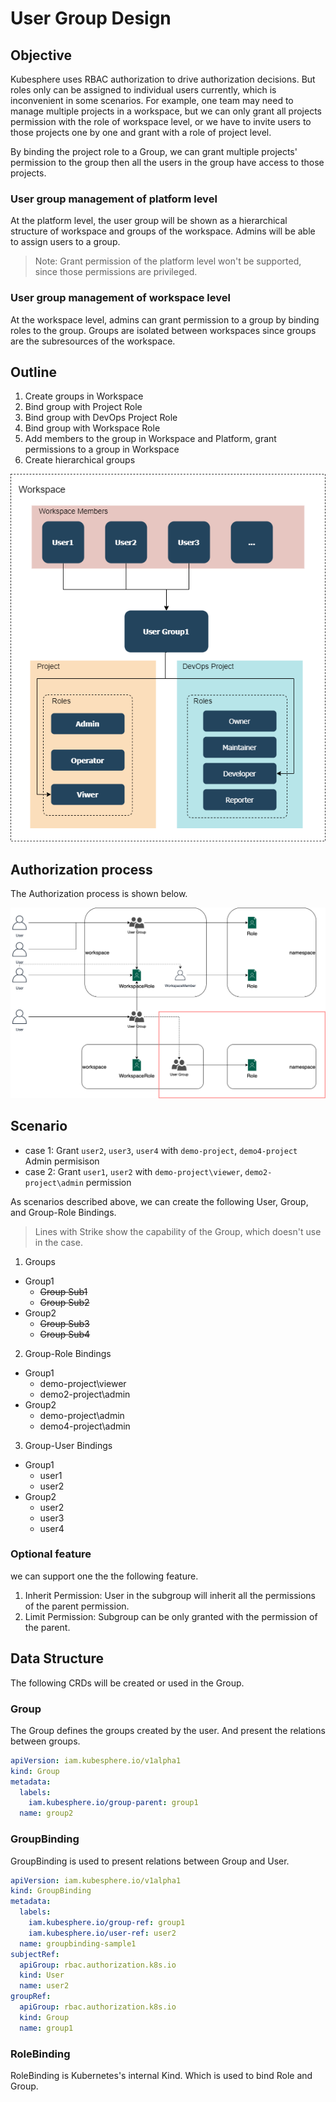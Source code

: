 # User Group Design

## Objective

Kubesphere uses RBAC authorization to drive authorization decisions. But roles only can be assigned to individual users currently, which is inconvenient in some scenarios. For example, one team may need to manage multiple projects in a workspace, but we can only grant all projects permission with the role of workspace level, or we have to invite users to those projects one by one and grant with a role of project level.

By binding the project role to a Group, we can grant multiple projects' permission to the group then all the users in the group have access to those projects.

### User group management of platform level

At the platform level, the user group will be shown as a hierarchical structure of workspace and groups of the workspace. Admins will be able to assign users to a group.

> Note: Grant permission of the platform level won't be supported, since those permissions are privileged.

### User group management of workspace level 

At the workspace level, admins can grant permission to a group by binding roles to the group. Groups are isolated between workspaces since groups are the subresources of the workspace.

## Outline

1. Create groups in Workspace
2. Bind group with Project Role
3. Bind group with DevOps Project Role
4. Bind group with Workspace Role
5. Add members to the group in Workspace and Platform, grant permissions to a group in Workspace
6. Create hierarchical groups

![Group Design](user-group-designs.png "Group Design")

## Authorization process

The Authorization process is shown below.

![Group authorization](user-group-authorization.png "Group authorization")

## Scenario

- case 1: Grant `user2`, `user3`, `user4` with `demo-project`, `demo4-project` Admin permisison
- case 2: Grant `user1`, `user2` with `demo-project\viewer`, `demo2-project\admin` permission

As scenarios described above, we can create the following User, Group, and Group-Role Bindings.

> Lines with Strike show the capability of the Group, which doesn't use in the case.

1. Groups
 - Group1
   - ~~Group Sub1~~
   - ~~Group Sub2~~
 - Group2
   - ~~Group Sub3~~
   - ~~Group Sub4~~

2. Group-Role Bindings
 - Group1 
   - demo-project\viewer
   - demo2-project\admin
 - Group2
   - demo-project\admin
   - demo4-project\admin
3. Group-User Bindings
 - Group1
   - user1
   - user2
 - Group2
   - user2
   - user3
   - user4


### Optional feature

we can support one the the following feature.

1. Inherit Permission: User in the subgroup will inherit all the permissions of the parent permission.
2. Limit Permission: Subgroup can be only granted with the permission of the parent. 

## Data Structure

The following CRDs will be created or used in the Group.

### Group

The Group defines the groups created by the user. And present the relations between groups.

```yaml
apiVersion: iam.kubesphere.io/v1alpha1
kind: Group
metadata:
  labels:
    iam.kubesphere.io/group-parent: group1
  name: group2
```

### GroupBinding

GroupBinding is used to present relations between Group and User.

```yaml
apiVersion: iam.kubesphere.io/v1alpha1
kind: GroupBinding
metadata:
  labels:
    iam.kubesphere.io/group-ref: group1
    iam.kubesphere.io/user-ref: user2
  name: groupbinding-sample1
subjectRef:
  apiGroup: rbac.authorization.k8s.io
  kind: User
  name: user2
groupRef:
  apiGroup: rbac.authorization.k8s.io
  kind: Group
  name: group1
```

### RoleBinding

RoleBinding is Kubernetes's internal Kind. Which is used to bind Role and Group.


